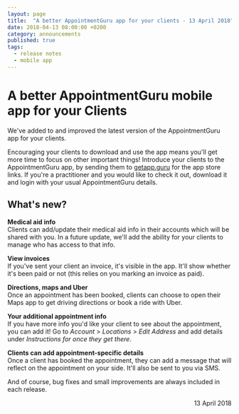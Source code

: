 ```yaml
---
layout: page
title:  "A better AppointmentGuru app for your clients - 13 April 2018"
date: 2018-04-13 08:00:00 +0200
category: announcements
published: true
tags:
  - release notes
  - mobile app
---
```

# A better AppointmentGuru mobile app for your Clients

We've added to and improved the latest version of the AppointmentGuru app for your clients.

Encouraging your clients to download and use the app means you'll get more time to focus on other important things! Introduce your clients to the AppointmentGuru app, by sending them to [getapp.guru](http://getapp.guru/) for the app store links. If you're a practitioner and you would like to check it out, download it and login with your usual AppointmentGuru details.

## What's new?

**Medical aid info**  
Clients can add/update their medical aid info in their accounts which will be shared with you. In a future update, we'll add the ability for your clients to manage who has access to that info.

**View invoices**  
If you've sent your client an invoice, it's visible in the app. It'll show whether it's been paid or not (this relies on you marking an invoice as paid).

**Directions, maps and Uber**  
Once an appointment has been booked, clients can choose to open their Maps app to get driving directions or book a ride with Uber.

**Your additional appointment info**  
If you have more info you'd like your client to see about the appointment, you can add it! Go to *Account* > *Locations* > *Edit Address* and add details under *Instructions for once they get there*.

**Clients can add appointment-specific details**  
Once a client has booked the appointment, they can add a message that will reflect on the appointment on your side. It'll also be sent to you via SMS.

And of course, bug fixes and small improvements are always included in each release.

<div style="text-align: right">13 April 2018</div>
